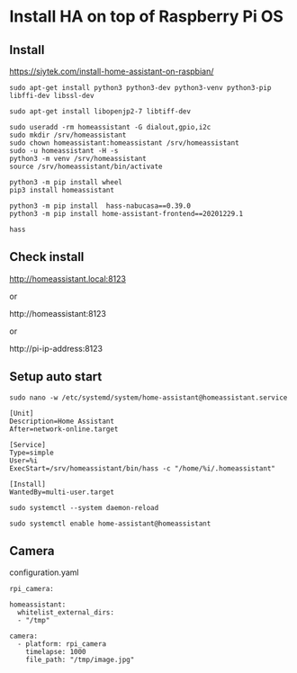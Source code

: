 # Install HA on top of Raspberry Pi OS

## Install

https://siytek.com/install-home-assistant-on-raspbian/

```
sudo apt-get install python3 python3-dev python3-venv python3-pip libffi-dev libssl-dev 

sudo apt-get install libopenjp2-7 libtiff-dev

sudo useradd -rm homeassistant -G dialout,gpio,i2c
sudo mkdir /srv/homeassistant
sudo chown homeassistant:homeassistant /srv/homeassistant
sudo -u homeassistant -H -s
python3 -m venv /srv/homeassistant
source /srv/homeassistant/bin/activate

python3 -m pip install wheel
pip3 install homeassistant

python3 -m pip install  hass-nabucasa==0.39.0
python3 -m pip install home-assistant-frontend==20201229.1

hass
```

## Check install

http://homeassistant.local:8123

or

http://homeassistant:8123

or

http://pi-ip-address:8123


## Setup auto start

```
sudo nano -w /etc/systemd/system/home-assistant@homeassistant.service

[Unit] 
Description=Home Assistant 
After=network-online.target 

[Service] 
Type=simple 
User=%i 
ExecStart=/srv/homeassistant/bin/hass -c "/home/%i/.homeassistant" 

[Install] 
WantedBy=multi-user.target

sudo systemctl --system daemon-reload

sudo systemctl enable home-assistant@homeassistant
```

## Camera

configuration.yaml

```
rpi_camera:

homeassistant:
  whitelist_external_dirs:
  - "/tmp"

camera:
  - platform: rpi_camera
    timelapse: 1000
    file_path: "/tmp/image.jpg"

```


